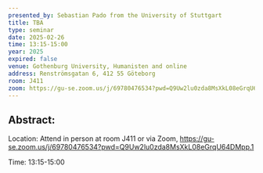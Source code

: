 ```yaml
---
presented_by: Sebastian Pado from the University of Stuttgart
title: TBA
type: seminar
date: 2025-02-26
time: 13:15-15:00
year: 2025
expired: false
venue: Gothenburg University, Humanisten and online
address: Renströmsgatan 6, 412 55 Göteborg
room: J411
zoom: https://gu-se.zoom.us/j/69780476534?pwd=Q9Uw2lu0zda8MsXkL08eGrqU64DMpp.1
---
```


## Abstract:















Location: Attend in person at room J411 or via Zoom, https://gu-se.zoom.us/j/69780476534?pwd=Q9Uw2lu0zda8MsXkL08eGrqU64DMpp.1

Time: 13:15-15:00
